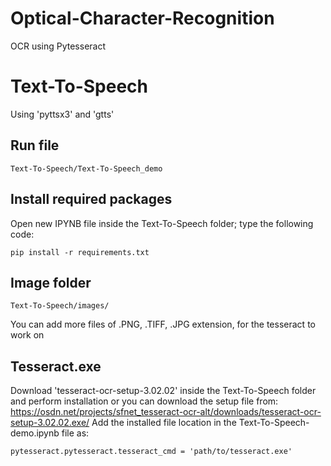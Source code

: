 # Optical-Character-Recognition
OCR using Pytesseract
# Text-To-Speech
Using 'pyttsx3' and 'gtts'

## Run file
```
Text-To-Speech/Text-To-Speech_demo

```
## Install required packages
Open new IPYNB file inside the Text-To-Speech folder; type the following code:

```
pip install -r requirements.txt
```

## Image folder
```
Text-To-Speech/images/
```

You can add more files of .PNG, .TIFF, .JPG extension, for the tesseract to work on

## Tesseract.exe
Download 'tesseract-ocr-setup-3.02.02' inside the Text-To-Speech folder and perform installation or you can download the setup file from: 
https://osdn.net/projects/sfnet_tesseract-ocr-alt/downloads/tesseract-ocr-setup-3.02.02.exe/
Add the installed file location in the Text-To-Speech-demo.ipynb file as:
```
pytesseract.pytesseract.tesseract_cmd = 'path/to/tesseract.exe'
```


